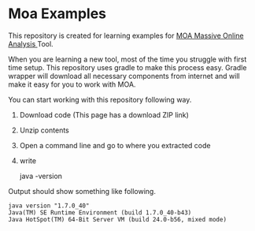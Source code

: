 Moa Examples
===========

This repository is created for learning examples for [MOA Massive Online Analysis ](http://moa.cms.waikato.ac.nz/) Tool.


When you are learning a new tool, most of the time you struggle with first time setup. This repository uses gradle to make this process easy. Gradle wrapper will download all necessary components from internet and will make it easy for you to work with MOA.


You can start working with this repository following way. 
1. Download code (This page has a download ZIP link)
2. Unzip contents
3. Open a command line and go to where you extracted code
4. write 

    java -version

Output should show something like following.

    java version "1.7.0_40"
    Java(TM) SE Runtime Environment (build 1.7.0_40-b43)
    Java HotSpot(TM) 64-Bit Server VM (build 24.0-b56, mixed mode)









